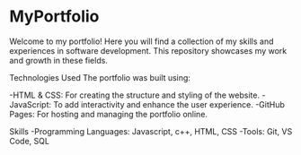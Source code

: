 # MyPortfolio

Welcome to my portfolio! Here you will find a collection of my skills and experiences in software development. This repository showcases my work and growth in these fields.

Technologies Used
The portfolio was built using:

-HTML & CSS: For creating the structure and styling of the website.
-JavaScript: To add interactivity and enhance the user experience.
-GitHub Pages: For hosting and managing the portfolio online.


Skills
-Programming Languages: Javascript, c++, HTML, CSS
-Tools: Git, VS Code, SQL


